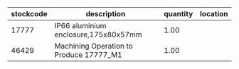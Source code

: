 |stockcode|description|quantity|location|
|---------|-----------|--------|--------|
|17777|IP66 aluminium enclosure,175x80x57mm|1.00||
|46429|Machining Operation to Produce 17777_M1|1.00||
